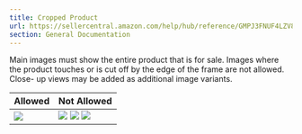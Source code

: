 ```yaml
---
title: Cropped Product
url: https://sellercentral.amazon.com/help/hub/reference/GMPJ3FNUF4LZV8GR
section: General Documentation
---
```


Main images must show the entire product that is for sale. Images where the
product touches or is cut off by the edge of the frame are not allowed. Close-
up views may be added as additional image variants.  
  
Allowed | Not Allowed  
---|---  
![](https://m.media-amazon.com/images/G/01/image_requirements/non_cropped1.jpg) |  ![](https://m.media-amazon.com/images/G/01/image_requirements/cropped1.png) ![](https://m.media-amazon.com/images/G/01/image_requirements/cropped2.png) ![](https://m.media-amazon.com/images/G/01/image_requirements/cropped3.png)

